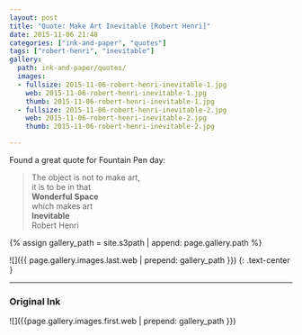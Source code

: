 ```yaml
---
layout: post
title: "Quote: Make Art Inevitable [Robert Henri]"
date: 2015-11-06 21:48
categories: ["ink-and-paper", "quotes"]
tags: ["robert-henri", "inevitable"]
gallery:
  path: ink-and-paper/quotes/
  images:
  - fullsize: 2015-11-06-robert-henri-inevitable-1.jpg
    web: 2015-11-06-robert-henri-inevitable-1.jpg
    thumb: 2015-11-06-robert-henri-inevitable-1.jpg
  - fullsize: 2015-11-06-robert-henri-inevitable-2.jpg
    web: 2015-11-06-robert-henri-inevitable-2.jpg
    thumb: 2015-11-06-robert-henri-inevitable-2.jpg

---
```


Found a great quote for Fountain Pen day:



<blockquote>
<div class="text-center">
The object is not to make art,<br>
it is to be in that<br>
<strong>Wonderful Space</strong><br>
which makes art<br>
<strong>Inevitable</strong>
</div>
<footer class="text-right">Robert Henri</footer>
</blockquote>




{% assign gallery_path = site.s3path | append: page.gallery.path %}


![]({{ page.gallery.images.last.web | prepend: gallery_path }})
{: .text-center }



*******

### Original Ink

![]({{page.gallery.images.first.web | prepend: gallery_path }})
